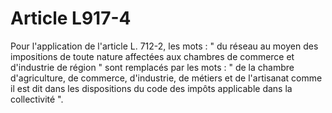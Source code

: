 # Article L917-4

Pour l'application de l'article L. 712-2, les mots : " du réseau au moyen des impositions de toute nature affectées aux chambres de commerce et d'industrie de région " sont remplacés par les mots : " de la chambre d'agriculture, de commerce, d'industrie, de métiers et de l'artisanat comme il est dit dans les dispositions du code des impôts applicable dans la collectivité ".

